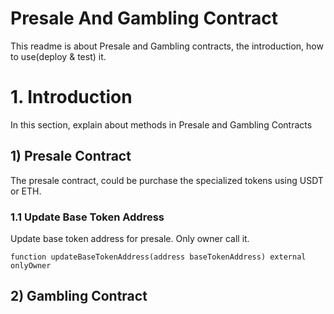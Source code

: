 Presale And Gambling Contract
=============================

This readme is about Presale and Gambling contracts, the introduction, how to use(deploy & test) it.

# 1. Introduction
In this section, explain about methods in Presale and Gambling Contracts
## 1) Presale Contract
The presale contract, could be purchase the specialized tokens using USDT or ETH.

### 1.1 Update Base Token Address
  Update base token address for presale. Only owner call it.
  ```
  function updateBaseTokenAddress(address baseTokenAddress) external onlyOwner
  ```

## 2) Gambling Contract